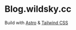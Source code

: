 # Blog.wildsky.cc

Build with [Astro](https://astro.build/) & [Tailwind CSS](https://tailwindcss.com/)
